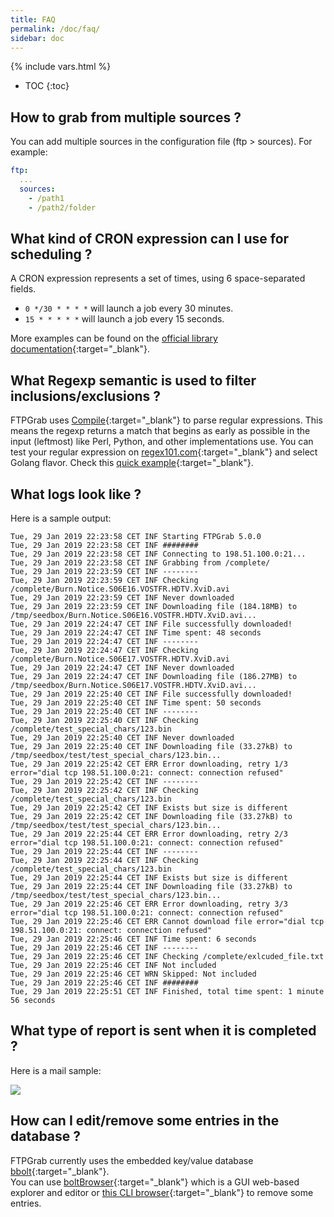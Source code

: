 ```yaml
---
title: FAQ
permalink: /doc/faq/
sidebar: doc
---
```

{% include vars.html %}

* TOC
{:toc}

## How to grab from multiple sources ?

You can add multiple sources in the configuration file (ftp > sources). For example:

```yml
ftp:
  ...
  sources:
    - /path1
    - /path2/folder
```

## What kind of CRON expression can I use for scheduling ?

A CRON expression represents a set of times, using 6 space-separated fields.

* `0 */30 * * * *` will launch a job every 30 minutes.
* `15 * * * * *` will launch a job every 15 seconds.

More examples can be found on the [official library documentation](https://godoc.org/github.com/crazy-max/cron#hdr-CRON_Expression_Format){:target="_blank"}.

## What Regexp semantic is used to filter inclusions/exclusions ?

FTPGrab uses [Compile](https://golang.org/pkg/regexp/#Compile){:target="_blank"} to parse regular expressions. This means the regexp returns a match that begins as early as possible in the input (leftmost) like Perl, Python, and other implementations use. You can test your regular expression on [regex101.com](https://regex101.com/){:target="_blank"} and select Golang flavor. Check this [quick example](https://regex101.com/r/jITi0D/1){:target="_blank"}.

## What logs look like ?

Here is a sample output:

```text
Tue, 29 Jan 2019 22:23:58 CET INF Starting FTPGrab 5.0.0
Tue, 29 Jan 2019 22:23:58 CET INF ########
Tue, 29 Jan 2019 22:23:58 CET INF Connecting to 198.51.100.0:21...
Tue, 29 Jan 2019 22:23:58 CET INF Grabbing from /complete/
Tue, 29 Jan 2019 22:23:59 CET INF --------
Tue, 29 Jan 2019 22:23:59 CET INF Checking /complete/Burn.Notice.S06E16.VOSTFR.HDTV.XviD.avi
Tue, 29 Jan 2019 22:23:59 CET INF Never downloaded
Tue, 29 Jan 2019 22:23:59 CET INF Downloading file (184.18MB) to /tmp/seedbox/Burn.Notice.S06E16.VOSTFR.HDTV.XviD.avi...
Tue, 29 Jan 2019 22:24:47 CET INF File successfully downloaded!
Tue, 29 Jan 2019 22:24:47 CET INF Time spent: 48 seconds
Tue, 29 Jan 2019 22:24:47 CET INF --------
Tue, 29 Jan 2019 22:24:47 CET INF Checking /complete/Burn.Notice.S06E17.VOSTFR.HDTV.XviD.avi
Tue, 29 Jan 2019 22:24:47 CET INF Never downloaded
Tue, 29 Jan 2019 22:24:47 CET INF Downloading file (186.27MB) to /tmp/seedbox/Burn.Notice.S06E17.VOSTFR.HDTV.XviD.avi...
Tue, 29 Jan 2019 22:25:40 CET INF File successfully downloaded!
Tue, 29 Jan 2019 22:25:40 CET INF Time spent: 50 seconds
Tue, 29 Jan 2019 22:25:40 CET INF --------
Tue, 29 Jan 2019 22:25:40 CET INF Checking /complete/test_special_chars/123.bin
Tue, 29 Jan 2019 22:25:40 CET INF Never downloaded
Tue, 29 Jan 2019 22:25:40 CET INF Downloading file (33.27kB) to /tmp/seedbox/test/test_special_chars/123.bin...
Tue, 29 Jan 2019 22:25:42 CET ERR Error downloading, retry 1/3 error="dial tcp 198.51.100.0:21: connect: connection refused"
Tue, 29 Jan 2019 22:25:42 CET INF --------
Tue, 29 Jan 2019 22:25:42 CET INF Checking /complete/test_special_chars/123.bin
Tue, 29 Jan 2019 22:25:42 CET INF Exists but size is different
Tue, 29 Jan 2019 22:25:42 CET INF Downloading file (33.27kB) to /tmp/seedbox/test/test_special_chars/123.bin...
Tue, 29 Jan 2019 22:25:44 CET ERR Error downloading, retry 2/3 error="dial tcp 198.51.100.0:21: connect: connection refused"
Tue, 29 Jan 2019 22:25:44 CET INF --------
Tue, 29 Jan 2019 22:25:44 CET INF Checking /complete/test_special_chars/123.bin
Tue, 29 Jan 2019 22:25:44 CET INF Exists but size is different
Tue, 29 Jan 2019 22:25:44 CET INF Downloading file (33.27kB) to /tmp/seedbox/test/test_special_chars/123.bin...
Tue, 29 Jan 2019 22:25:46 CET ERR Error downloading, retry 3/3 error="dial tcp 198.51.100.0:21: connect: connection refused"
Tue, 29 Jan 2019 22:25:46 CET ERR Cannot download file error="dial tcp 198.51.100.0:21: connect: connection refused"
Tue, 29 Jan 2019 22:25:46 CET INF Time spent: 6 seconds
Tue, 29 Jan 2019 22:25:46 CET INF --------
Tue, 29 Jan 2019 22:25:46 CET INF Checking /complete/exlcuded_file.txt
Tue, 29 Jan 2019 22:25:46 CET INF Not included
Tue, 29 Jan 2019 22:25:46 CET WRN Skipped: Not included
Tue, 29 Jan 2019 22:25:46 CET INF ########
Tue, 29 Jan 2019 22:25:51 CET INF Finished, total time spent: 1 minute 56 seconds
```

## What type of report is sent when it is completed ?

Here is a mail sample:

![](/img/faq/ftpgrab-report-email.png)

## How can I edit/remove some entries in the database ?

FTPGrab currently uses the embedded key/value database [bbolt](https://github.com/etcd-io/bbolt){:target="_blank"}.<br />
You can use [boltBrowser](https://github.com/ShoshinNikita/boltBrowser){:target="_blank"} which is a GUI web-based explorer and editor or [this CLI browser](https://github.com/br0xen/boltbrowser){:target="_blank"} to remove some entries.
